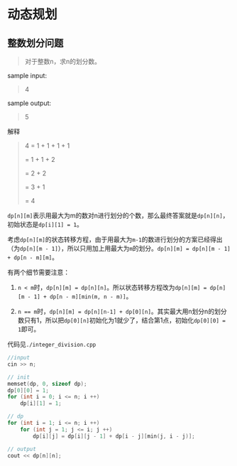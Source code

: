 # 动态规划





## 整数划分问题

> 对于整数n，求n的划分数。

sample input:

> 4

sample output:

> 5

解释

> 4 = 1 + 1 + 1 + 1
>
>    = 1 + 1 +  2
>
>    = 2 + 2
>
>    = 3 + 1
>
>    = 4



`dp[n][m]`表示用最大为m的数对n进行划分的个数，那么最终答案就是`dp[n][n]`，初始状态是`dp[i][1] = 1`。

考虑`dp[n][m]`的状态转移方程，由于用最大为`m-1`的数进行划分的方案已经得出（为`dp[n][m - 1]`），所以只用加上用最大为`m`的划分。`dp[n][m] = dp[n][m - 1] + dp[n - m][m]`。

有两个细节需要注意：

1. `n < m`时，`dp[n][m] = dp[n][n]`。所以状态转移方程改为`dp[n][m] = dp[n][m - 1] + dp[n - m][min(m, n - m)]`。

2. `n == m`时，`dp[n][m] = dp[n][n-1] + dp[0][n]`。其实最大用n划分n的划分数只有1，所以把`dp[0][n]`初始化为1就少了，结合第1点，初始化`dp[0][0] = 1`即可。



代码见`./integer_division.cpp`

```cpp
//input 
cin >> n;

// init
memset(dp, 0, sizeof dp);
dp[0][0] = 1;
for (int i = 0; i <= n; i ++)
	dp[i][1] = 1;

// dp
for (int i = 1; i <= n; i ++)
	for (int j = 1; j <= i; j ++)
		dp[i][j] = dp[i][j - 1] + dp[i - j][min(j, i - j)];

// output
cout << dp[n][n];
```

